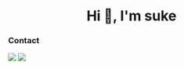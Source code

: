 <h1 align="center">Hi 👋, I'm suke</h1>

<h3 align="left">Contact</h3>
<p align="left">
  
![](https://img.shields.io/badge/QQ-1215618342-brightgreen)
![](https://img.shields.io/badge/%E5%BE%AE%E4%BF%A1-sucfufufu620119-brightgreen)
</p>

